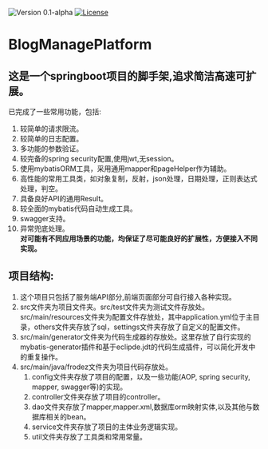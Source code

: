![Version 0.1-alpha](https://img.shields.io/github/tag-pre/Frodez/BlogManagePlatform.svg)
[![License](https://img.shields.io/badge/license-apache-blue.svg)](https://github.com/Frodez/BlogManagePlatform/blob/master/LICENSE)
# BlogManagePlatform  
## 这是一个springboot项目的脚手架,追求简洁高速可扩展。  
已完成了一些常用功能，包括:
1. 较简单的请求限流。
2. 较简单的日志配置。
3. 多功能的参数验证。
4. 较完备的spring security配置,使用jwt,无session。
5. 使用mybatisORM工具，采用通用mapper和pageHelper作为辅助。
5. 高性能的常用工具类，如对象复制，反射，json处理，日期处理，正则表达式处理，判空。
6. 具备良好API的通用Result。
7. 较全面的mybatis代码自动生成工具。
8. swagger支持。
9. 异常兜底处理。  
**对可能有不同应用场景的功能，均保证了尽可能良好的扩展性，方便接入不同实现。**  
## 项目结构:
1. 这个项目只包括了服务端API部分,前端页面部分可自行接入各种实现。
2. src文件夹为项目文件夹。src/test文件夹为测试文件存放处。src/main/resources文件夹为配置文件存放处，其中application.yml位于主目录，others文件夹存放了sql，settings文件夹存放了自定义的配置文件。
3. src/main/generator文件夹为代码生成器的存放处。这里存放了自行实现的mybatis-generator插件和基于eclipde.jdt的代码生成插件，可以简化开发中的重复操作。
4. src/main/java/frodez文件夹为项目代码存放处。 
    1. config文件夹存放了项目的配置，以及一些功能(AOP, spring security, mapper, swagger等)的实现。 
    2. controller文件夹存放了项目的controller。 
    3. dao文件夹存放了mapper,mapper.xml,数据库orm映射实体,以及其他与数据库相关的bean。 
    4. service文件夹存放了项目的主体业务逻辑实现。 
    5. util文件夹存放了工具类和常用常量。 

